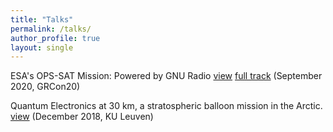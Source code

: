 ```yaml
---
title: "Talks"
permalink: /talks/
author_profile: true
layout: single
---
```


ESA's OPS-SAT Mission: Powered by GNU Radio
[view](https://www.youtube.com/watch?v=qByw7sJz720)
[full track](https://youtu.be/sFqIkXxhc14?t=11089)
(September 2020, GRCon20)

Quantum Electronics at 30 km, a stratospheric balloon mission in the Arctic.
[view](/media/talks/quantum_elecs_20181207.pdf) (December 2018, KU Leuven)
